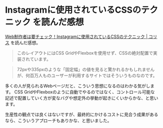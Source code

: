# Instagramに使用されているCSSのテクニック を読んだ感想

[Web制作者は要チェック！Instagramに使用されているCSSのテクニック | コリス](https://coliss.com/articles/build-websites/operation/css/css-techniques-used-for-instagram.html) を読んだ感想。

> このレイアウトにはCSS GridやFlexboxを使用せず、CSSの絶対配置で実装されています。

> 72pxや335pxのような「固定幅」の値を見ると驚かれるかもしれませんが、何百万人ものユーザーが利用するサイトではそういうものなのです。

多くの人が見られるWebページだと、こういう思想になるのはわかる気がします。
CSS GridやFlexboxのように自動でやるのではなく、コントロール可能な記述で配置していく方が変なバグや想定外の挙動が起きにくいからかな、と思います。

生産性の観点では良くはないですが、最終的にかけるコストに見合う成果があるなら、こういうアプローチもありかな、と思いました。